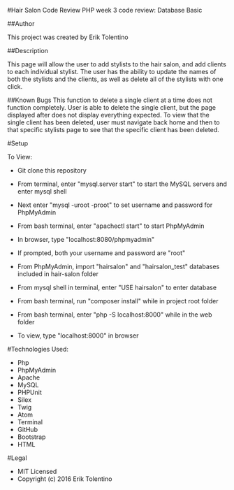 #Hair Salon Code Review
PHP week 3 code review: Database Basic

##Author

This project was created by Erik Tolentino

##Description

This page will allow the user to add stylists to the hair salon, and add clients to each individual stylist. The user has the ability to update the names of both the stylists and the clients, as well as delete all of the stylists with one click.

##Known Bugs
This function to delete a single client at a time does not function completely. User is able to delete the single client, but the page displayed after does not display everything expected. To view that the single client has been deleted, user must navigate back home and then to that specific stylists page to see that the specific client has been deleted.

#Setup

To View:
* Git clone this repository

* From terminal, enter "mysql.server start" to start the MySQL servers and enter mysql shell
* Next enter "mysql -uroot -proot" to set username and password for PhpMyAdmin

* From bash terminal, enter "apachectl start" to start PhpMyAdmin
* In browser, type "localhost:8080/phpmyadmin"
* If prompted, both your username and password are "root"

* From PhpMyAdmin, import "hairsalon" and "hairsalon_test" databases included in hair-salon folder

* From mysql shell in terminal, enter "USE hairsalon" to enter database

* From bash terminal, run "composer install" while in project root folder

* From bash terminal, enter "php -S localhost:8000" while in the web folder

* To view, type "localhost:8000" in browser

#Technologies Used:

* Php
* PhpMyAdmin
* Apache
* MySQL
* PHPUnit
* Silex
* Twig
* Atom
* Terminal
* GitHub
* Bootstrap
* HTML

#Legal

* MIT Licensed
* Copyright (c) 2016 Erik Tolentino
